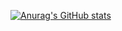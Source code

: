 [![Anurag's GitHub stats](https://github-readme-stats.vercel.app/api?username=chrisK824&count_private=true&show_icons=true&theme=tokyonight&cache_seconds=60)](https://github.com/anuraghazra/github-readme-stats)
